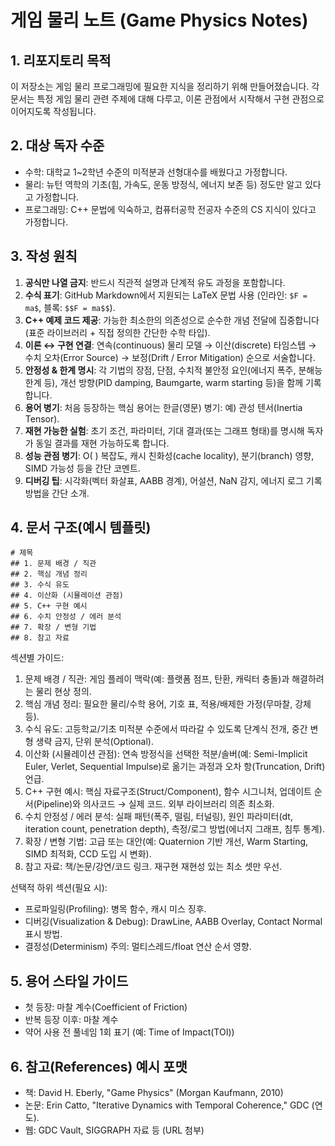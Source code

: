 # 게임 물리 노트 (Game Physics Notes)

## 1. 리포지토리 목적
이 저장소는 게임 물리 프로그래밍에 필요한 지식을 정리하기 위해 만들어졌습니다. 각 문서는 특정 게임 물리 관련 주제에 대해 다루고, 이론 관점에서 시작해서 구현 관점으로 이어지도록 작성됩니다.

## 2. 대상 독자 수준
- 수학: 대학교 1~2학년 수준의 미적분과 선형대수를 배웠다고 가정합니다.
- 물리: 뉴턴 역학의 기초(힘, 가속도, 운동 방정식, 에너지 보존 등) 정도만 알고 있다고 가정합니다.
- 프로그래밍: C++ 문법에 익숙하고, 컴퓨터공학 전공자 수준의 CS 지식이 있다고 가정합니다.

## 3. 작성 원칙
1. **공식만 나열 금지**: 반드시 직관적 설명과 단계적 유도 과정을 포함합니다.  
2. **수식 표기**: GitHub Markdown에서 지원되는 LaTeX 문법 사용 (인라인: `$F = ma$`, 블록: `$$F = ma$$`).  
3. **C++ 예제 코드 제공**: 가능한 최소한의 의존성으로 순수한 개념 전달에 집중합니다 (표준 라이브러리 + 직접 정의한 간단한 수학 타입).  
4. **이론 ↔ 구현 연결**: 연속(continuous) 물리 모델 → 이산(discrete) 타임스텝 → 수치 오차(Error Source) → 보정(Drift / Error Mitigation) 순으로 서술합니다.  
5. **안정성 & 한계 명시**: 각 기법의 장점, 단점, 수치적 불안정 요인(에너지 폭주, 분해능 한계 등), 개선 방향(PID damping, Baumgarte, warm starting 등)을 함께 기록합니다.  
6. **용어 병기**: 처음 등장하는 핵심 용어는 한글(영문) 병기: 예) 관성 텐서(Inertia Tensor).  
7. **재현 가능한 실험**: 초기 조건, 파라미터, 기대 결과(또는 그래프 형태)를 명시해 독자가 동일 결과를 재현 가능하도록 합니다.  
8. **성능 관점 병기**: O( ) 복잡도, 캐시 친화성(cache locality), 분기(branch) 영향, SIMD 가능성 등을 간단 코멘트.  
9. **디버깅 팁**: 시각화(벡터 화살표, AABB 경계), 어설션, NaN 감지, 에너지 로그 기록 방법을 간단 소개.

## 4. 문서 구조(예시 템플릿)

```
# 제목
## 1. 문제 배경 / 직관
## 2. 핵심 개념 정리
## 3. 수식 유도
## 4. 이산화 (시뮬레이션 관점)
## 5. C++ 구현 예시
## 6. 수치 안정성 / 에러 분석
## 7. 확장 / 변형 기법
## 8. 참고 자료
```

섹션별 가이드:
1. 문제 배경 / 직관: 게임 플레이 맥락(예: 플랫폼 점프, 탄환, 캐릭터 충돌)과 해결하려는 물리 현상 정의.
2. 핵심 개념 정리: 필요한 물리/수학 용어, 기호 표, 적용/배제한 가정(무마찰, 강체 등).
3. 수식 유도: 고등학교/기초 미적분 수준에서 따라갈 수 있도록 단계식 전개, 중간 변형 생략 금지, 단위 분석(Optional).
4. 이산화 (시뮬레이션 관점): 연속 방정식을 선택한 적분/솔버(예: Semi-Implicit Euler, Verlet, Sequential Impulse)로 옮기는 과정과 오차 항(Truncation, Drift) 언급.
5. C++ 구현 예시: 핵심 자료구조(Struct/Component), 함수 시그니처, 업데이트 순서(Pipeline)와 의사코드 → 실제 코드. 외부 라이브러리 의존 최소화.
6. 수치 안정성 / 에러 분석: 실패 패턴(폭주, 떨림, 터널링), 원인 파라미터(dt, iteration count, penetration depth), 측정/로그 방법(에너지 그래프, 침투 통계).
7. 확장 / 변형 기법: 고급 또는 대안(예: Quaternion 기반 개선, Warm Starting, SIMD 최적화, CCD 도입 시 변화).
8. 참고 자료: 책/논문/강연/코드 링크. 재구현 재현성 있는 최소 셋만 우선.

선택적 하위 섹션(필요 시):
- 프로파일링(Profiling): 병목 함수, 캐시 미스 징후.
- 디버깅(Visualization & Debug): DrawLine, AABB Overlay, Contact Normal 표시 방법.
- 결정성(Determinism) 주의: 멀티스레드/float 연산 순서 영향.

## 5. 용어 스타일 가이드
- 첫 등장: 마찰 계수(Coefficient of Friction)  
- 반복 등장 이후: 마찰 계수  
- 약어 사용 전 풀네임 1회 표기 (예: Time of Impact(TOI))

## 6. 참고(References) 예시 포맷
- 책: David H. Eberly, "Game Physics" (Morgan Kaufmann, 2010)  
- 논문: Erin Catto, "Iterative Dynamics with Temporal Coherence," GDC (연도).  
- 웹: GDC Vault, SIGGRAPH 자료 등 (URL 첨부)
